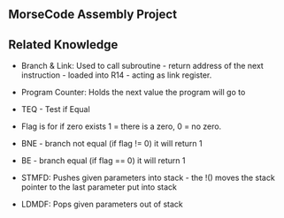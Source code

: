## MorseCode Assembly Project

## Related Knowledge

- Branch & Link: Used to call subroutine - return address of the next instruction - loaded into R14 - acting as link register.

- Program Counter: Holds the next value the program will go to

- TEQ - Test if Equal

- Flag is for if zero exists 1 = there is a zero, 0 = no zero.

- BNE - branch not equal (if flag != 0) it will return 1

- BE - branch equal (if flag == 0) it will return 1

- STMFD: Pushes given parameters into stack - the !() moves the stack pointer to the last parameter put into stack

- LDMDF: Pops given parameters out of stack

